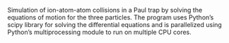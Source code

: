 Simulation of ion-atom-atom collisions in a Paul trap by solving the equations of motion for the three particles. The program uses Python’s scipy library for solving the differential equations and is parallelized using Python’s multiprocessing module to run on multiple CPU cores.